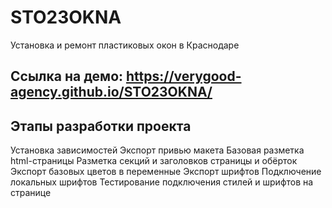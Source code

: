 # STO23OKNA

 Установка и ремонт пластиковых окон в Краснодаре

## Ссылка на демо: https://verygood-agency.github.io/STO23OKNA/

## Этапы разработки проекта

Установка зависимостей
Экспорт привью макета
Базовая разметка html-страницы
Разметка секций и заголовков страницы и обёрток
Экспорт базовых цветов в переменные
Экспорт шрифтов
Подключение локальных шрифтов
Тестирование подключения стилей и шрифтов на странице
